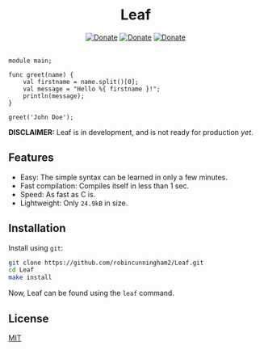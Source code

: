 <div align="center">
    <h1>Leaf</h1>
    <a href="https://www.patreon.com/robincunningham"><img src="https://badgejs.herokuapp.com/donate" alt="Donate"></a>
    <a href="https://github.com/robincunningham2/Leaf/issues"><img src="https://badgejs.herokuapp.com/github/issues/robincunningham2/Leaf" alt="Donate"></a>
    <a href="LICENSE"><img src="https://badgejs.herokuapp.com/badge/license/MIT/cyan" alt="Donate"></a>
</div><br/>

```
module main;

func greet(name) {
    val firstname = name.split()[0];
    val message = "Hello %{ firstname }!";
    println(message);
}

greet('John Doe');
```

**DISCLAIMER:** Leaf is in development, and is not ready for production _yet_.

## Features
* Easy: The simple syntax can be learned in only a few minutes.
* Fast compilation: Compiles itself in less than 1 sec.
* Speed: As fast as C is.
* Lightweight: Only `24.9kB` in size.

## Installation
Install using `git`:
```bash
git clone https://github.com/robincunningham2/Leaf.git
cd Leaf
make install
```

Now, Leaf can be found using the `leaf` command.

## License
[MIT](LICENSE)
